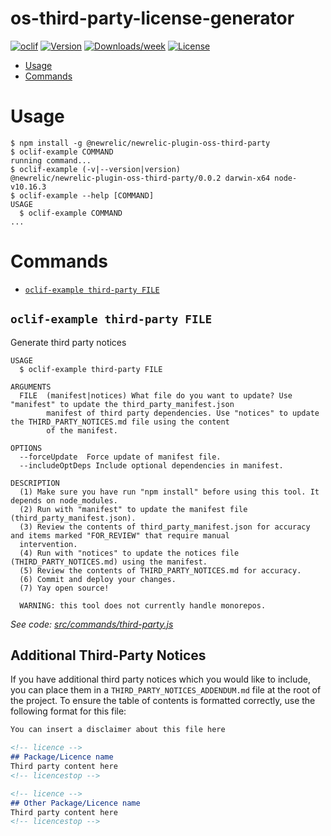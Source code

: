 os-third-party-license-generator
================================



[![oclif](https://img.shields.io/badge/cli-oclif-brightgreen.svg)](https://oclif.io)
[![Version](https://img.shields.io/npm/v/os-third-party-license-generator.svg)](https://npmjs.org/package/os-third-party-license-generator)
[![Downloads/week](https://img.shields.io/npm/dw/os-third-party-license-generator.svg)](https://npmjs.org/package/os-third-party-license-generator)
[![License](https://img.shields.io/npm/l/os-third-party-license-generator.svg)](https://github.com/newrelic/newrelic/newrelic-oss-cli/blob/master/package.json)

<!-- toc -->
* [Usage](#usage)
* [Commands](#commands)
<!-- tocstop -->
# Usage
<!-- usage -->
```sh-session
$ npm install -g @newrelic/newrelic-plugin-oss-third-party
$ oclif-example COMMAND
running command...
$ oclif-example (-v|--version|version)
@newrelic/newrelic-plugin-oss-third-party/0.0.2 darwin-x64 node-v10.16.3
$ oclif-example --help [COMMAND]
USAGE
  $ oclif-example COMMAND
...
```
<!-- usagestop -->
# Commands
<!-- commands -->
* [`oclif-example third-party FILE`](#oclif-example-third-party-file)

## `oclif-example third-party FILE`

Generate third party notices

```
USAGE
  $ oclif-example third-party FILE

ARGUMENTS
  FILE  (manifest|notices) What file do you want to update? Use "manifest" to update the third_party_manifest.json
        manifest of third party dependencies. Use "notices" to update the THIRD_PARTY_NOTICES.md file using the content
        of the manifest.

OPTIONS
  --forceUpdate  Force update of manifest file.
  --includeOptDeps Include optional dependencies in manifest.

DESCRIPTION
  (1) Make sure you have run "npm install" before using this tool. It depends on node_modules.
  (2) Run with "manifest" to update the manifest file (third_party_manifest.json).
  (3) Review the contents of third_party_manifest.json for accuracy and items marked "FOR_REVIEW" that require manual
  intervention.
  (4) Run with "notices" to update the notices file (THIRD_PARTY_NOTICES.md) using the manifest.
  (5) Review the contents of THIRD_PARTY_NOTICES.md for accuracy.
  (6) Commit and deploy your changes.
  (7) Yay open source!

  WARNING: this tool does not currently handle monorepos.
```

_See code: [src/commands/third-party.js](https://github.com/newrelic/newrelic-oss-cli/blob/v0.0.2/src/commands/third-party.js)_

## Additional Third-Party Notices
If you have additional third party notices which you would like to include, you can place them in a `THIRD_PARTY_NOTICES_ADDENDUM.md` file at the root of the project. To ensure the table of contents is formatted correctly, use the following format for this file:
```Markdown
You can insert a disclaimer about this file here

<!-- licence -->
## Package/Licence name
Third party content here
<!-- licencestop -->

<!-- licence -->
## Other Package/Licence name
Third party content here
<!-- licencestop -->
```
<!-- commandsstop -->
